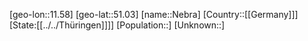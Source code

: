 ﻿---
location: [51.03,11.58]
type: City
tags:
- geo/City


SpocWebEntityId: 32761
isDeleted: false
confidential: public

---
[geo-lon::11.58]
[geo-lat::51.03]
[name::Nebra]
[Country::[[Germany]]]
[State:[[../../Thüringen]]]]
[Population::]
[Unknown::]

